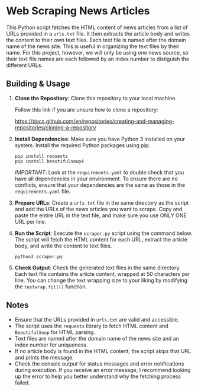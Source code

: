 # Web Scraping News Articles

This Python script fetches the HTML content of news articles from a list of URLs provided in a `urls.txt` file. It then extracts the article body and writes the content to their own text files. Each text file is named after the domain name of the news site. This is useful in organizing the text files by their name. For this project, however, we will only be using one news source, so their text file names are each followed by an index number to distiguish the different URLs.

## Building & Usage

1. **Clone the Repository**: Clone this repository to your local machine.

    Follow this link if you are unsure how to clone a repository:

    https://docs.github.com/en/repositories/creating-and-managing-repositories/cloning-a-repository

2. **Install Dependencies**: Make sure you have Python 3 installed on your system. Install the required Python packages using pip:

    ```
    pip install requests 
    pip install beautifulsoup4
    ```
    *IMPORTANT*: Look at the `requirements.yaml` to double check that you have all dependencies in your environment. To ensure there are no conflicts, ensure that your dependencies are the same as those in the `requirements.yaml` file.

3. **Prepare URLs**: Create a `urls.txt` file in the same directory as the script and add the URLs of the news articles you want to scrape. Copy and paste the entire URL in the text file, and make sure you use ONLY ONE URL per line.

4. **Run the Script**: Execute the `scraper.py` script using the command below. The script will fetch the HTML content for each URL, extract the article body, and write the content to text files.

    ```
    python3 scraper.py
    ```

5. **Check Output**: Check the generated text files in the same directory. Each text file contains the article content, wrapped at 50 characters per line. You can change the text wrapping size to your liking by modifying the `textwrap.fill()` function.

## Notes

- Ensure that the URLs provided in `urls.txt` are valid and accessible.
- The script uses the `requests` library to fetch HTML content and `BeautifulSoup` for HTML parsing.
- Text files are named after the domain name of the news site and an index number for uniqueness.
- If no article body is found in the HTML content, the script skips that URL and prints the message.
- Check the console output for status messages and error notifications during execution. If you receive an error message, I recommend looking up the error to help you better understand why the fetching process failed.
